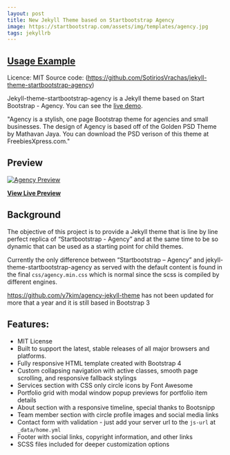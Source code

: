 ```yaml
---
layout: post
title: New Jekyll Theme based on Startbootstrap Agency
image: https://startbootstrap.com/assets/img/templates/agency.jpg
tags: jekyllrb
---
```


## [Usage Example](https://github.com/SotiriosVrachas/jekyll-theme-startbootstrap-agency-child)
Licence: MIT
Source code: (https://github.com/SotiriosVrachas/jekyll-theme-startbootstrap-agency)

Jekyll-theme-startbootstrap-agency is a Jekyll theme based on Start Bootstrap - Agency. You can see the [live demo](http://www.vrachas.com/jekyll-theme-startbootstrap-agency/).

"Agency is a stylish, one page Bootstrap theme for agencies and small businesses. The design of Agency is based off of the Golden PSD Theme by Mathavan Jaya. You can download the PSD verison of this theme at FreebiesXpress.com."

## Preview

[![Agency Preview](https://startbootstrap.com/assets/img/templates/agency.jpg)](http://www.vrachas.com/jekyll-theme-startbootstrap-agency/)

**[View Live Preview](http://www.vrachas.com/jekyll-theme-startbootstrap-agency/)**

## Background

The objective of this project is to provide a Jekyll theme that is line by line perfect replica of “Startbootstrap - Agency” and at the same time to be so dynamic that can be used as a starting point for   child themes.

Currently the only difference between “Startbootstrap – Agency” and jekyll-theme-startbootstrap-agency as served with the default content is found in the final `css/agency.min.css` which is normal since the scss is compiled by different engines.

https://github.com/y7kim/agency-jekyll-theme has not been updated for more that a year and it is still based in Bootstrap 3


## Features:
- MIT License
- Built to support the latest, stable releases of all major browsers and platforms.
- Fully responsive HTML template created with Bootstrap 4
- Custom collapsing navigation with active classes, smooth page scrolling, and responsive fallback stylings
- Services section with CSS only circle icons by Font Awesome
- Portfolio grid with modal window popup previews for portfolio item details
- About section with a responsive timeline, special thanks to Bootsnipp
- Team member section with circle profile images and social media links
- Contact form with validation - just add your server url to the `js-url` at `_data/home.yml`
- Footer with social links, copyright information, and other links
- SCSS files included for deeper customization options

